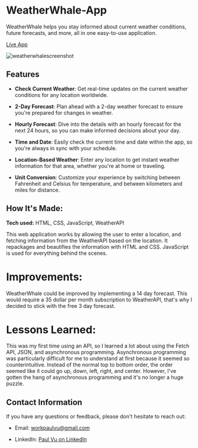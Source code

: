 # WeatherWhale-App

WeatherWhale helps you stay informed about current weather conditions, future forecasts, and more, all in one easy-to-use application.

[Live App](https://paulvu2023.github.io/WeatherWhale-App/)

![weatherwhalescreenshot](https://github.com/paulvu2023/WeatherWhale-App/assets/118864214/2d86172d-87b2-4811-9669-0cd38aaf437c)

## Features

- **Check Current Weather**: Get real-time updates on the current weather conditions for any location worldwide.

- **2-Day Forecast**: Plan ahead with a 2-day weather forecast to ensure you're prepared for changes in weather.

- **Hourly Forecast**: Dive into the details with an hourly forecast for the next 24 hours, so you can make informed decisions about your day.

- **Time and Date**: Easily check the current time and date within the app, so you're always in sync with your schedule.

- **Location-Based Weather**: Enter any location to get instant weather information for that area, whether you're at home or traveling.

- **Unit Conversion**: Customize your experience by switching between Fahrenheit and Celsius for temperature, and between kilometers and miles for distance.

## How It's Made:

**Tech used:** HTML, CSS, JavaScript, WeatherAPI

This web application works by allowing the user to enter a location, and fetching information from the WeatherAPI based on the location. It repackages and beautifies the information with HTML and CSS. JavaScript is used for everything behind the scenes.

# Improvements:

WeatherWhale could be improved by implementing a 14 day forecast. This would require a 35 dollar per month subscription to WeatherAPI, that's why I decided to stick with the free 3 day forecast.

# Lessons Learned:

This was my first time using an API, so I learned a lot about using the Fetch API, JSON, and asynchronous programming. Asynchronous programming was particularly difficult for me to understand at first because it seemed so counterintuitive. Instead of the normal top to bottom order, the order seemed like it could go up, down, left, right, and center. However, I've gotten the hang of asynchronous programming and it's no longer a huge puzzle.

## Contact Information

If you have any questions or feedback, please don't hesitate to reach out:

- Email: [workpaulvu@gmail.com](mailto:workpaulvu@gmail.com)
  
- LinkedIn: [Paul Vu on LinkedIn](https://www.linkedin.com/in/paul-vu-business)
